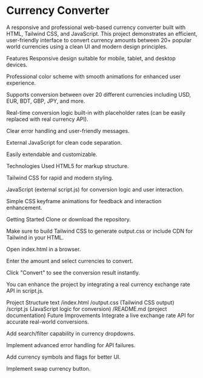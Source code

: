 # Currency Converter

A responsive and professional web-based currency converter built with HTML, Tailwind CSS, and JavaScript. This project demonstrates an efficient, user-friendly interface to convert currency amounts between 20+ popular world currencies using a clean UI and modern design principles.

Features
Responsive design suitable for mobile, tablet, and desktop devices.

Professional color scheme with smooth animations for enhanced user experience.

Supports conversion between over 20 different currencies including USD, EUR, BDT, GBP, JPY, and more.

Real-time conversion logic built-in with placeholder rates (can be easily replaced with real currency API).

Clear error handling and user-friendly messages.

External JavaScript for clean code separation.

Easily extendable and customizable.

Technologies Used
HTML5 for markup structure.

Tailwind CSS for rapid and modern styling.

JavaScript (external script.js) for conversion logic and user interaction.

Simple CSS keyframe animations for feedback and interaction enhancement.

Getting Started
Clone or download the repository.

Make sure to build Tailwind CSS to generate output.css or include CDN for Tailwind in your HTML.

Open index.html in a browser.

Enter the amount and select currencies to convert.

Click "Convert" to see the conversion result instantly.

You can enhance the project by integrating a real currency exchange rate API in script.js.

Project Structure
text
/index.html
/output.css        (Tailwind CSS output)
/script.js        (JavaScript logic for conversion)
/README.md        (project documentation)
Future Improvements
Integrate a live exchange rate API for accurate real-world conversions.

Add search/filter capability in currency dropdowns.

Implement advanced error handling for API failures.

Add currency symbols and flags for better UI.

Implement swap currency button.